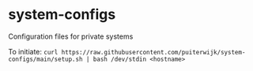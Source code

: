 # system-configs
Configuration files for private systems

To initiate:
`curl https://raw.githubusercontent.com/puiterwijk/system-configs/main/setup.sh | bash /dev/stdin <hostname>`
